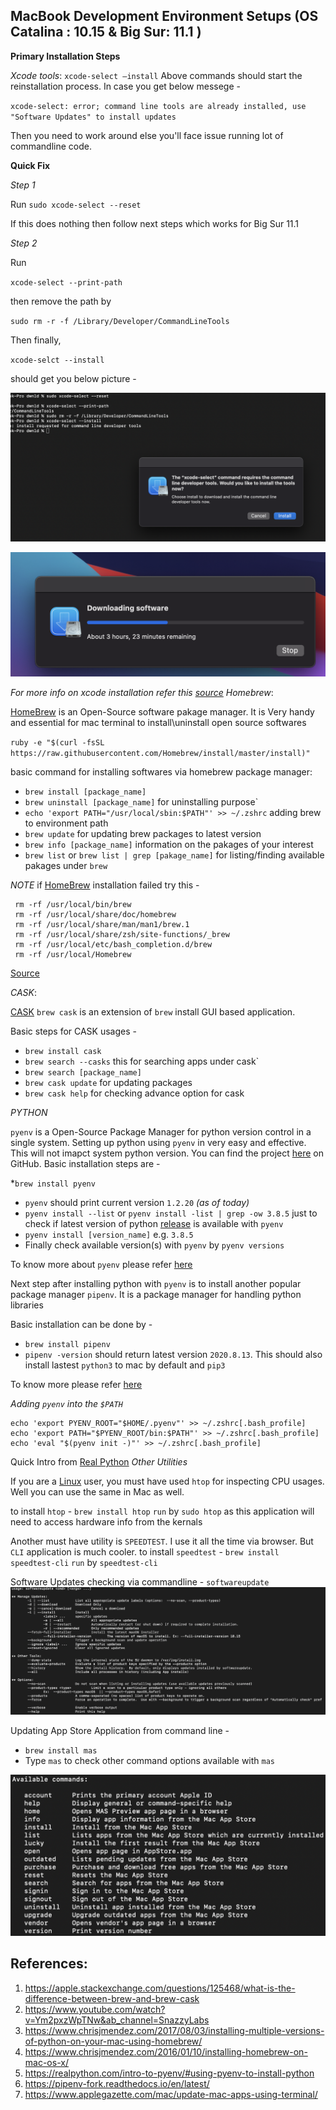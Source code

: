 ## MacBook Development Environment Setups (OS Catalina : 10.15 & Big Sur: 11.1 )
**Primary Installation Steps**

*Xcode tools*: 
`xcode-select —install`
Above commands should start the reinstallation process. In case you get below messege - 

`xcode-select: error; command line tools are already installed, use "Software Updates" to install updates` 

Then you need to work around else you'll face issue running lot of commandline code. 

**Quick Fix** 

_Step 1_ 

Run 
`sudo xcode-select --reset`

If this does nothing then follow next steps which works for Big Sur 11.1 

_Step 2_

Run 

`xcode-select --print-path`

then remove the path by 

`sudo rm -r -f /Library/Developer/CommandLineTools`

Then finally, 

`xcode-selct --install` 

should get you below picture - 

![xcode installation ](xcode-installation-popups.png)

![Downloading](installation%20progress.png)


_For more info on xcode installation refer this [source]()_
*Homebrew*: 

[HomeBrew](https://brew.sh/) is an Open-Source software pakage manager. It is Very handy and essential for mac terminal to install\uninstall open source softwares 

`ruby -e "$(curl -fsSL https://raw.githubusercontent.com/Homebrew/install/master/install)"`

basic command for installing softwares via homebrew package manager: 

* `brew install [package_name]`
* `brew uninstall [package_name]` for uninstalling purpose`
* `echo 'export PATH="/usr/local/sbin:$PATH"' >> ~/.zshrc` adding brew to environment path
* `brew update` for updating brew packages to latest version
* `brew info [package_name]` information on the pakages of your interest
* `brew list` or `brew list | grep [pakage_name]` for listing/finding available pakages under `brew`

_NOTE_ if [HomeBrew](https://brew.sh/) installation failed try this - 


```
 rm -rf /usr/local/bin/brew
 rm -rf /usr/local/share/doc/homebrew
 rm -rf /usr/local/share/man/man1/brew.1
 rm -rf /usr/local/share/zsh/site-functions/_brew
 rm -rf /usr/local/etc/bash_completion.d/brew
 rm -rf /usr/local/Homebrew
 ```
[Source](https://stackoverflow.com/questions/39836190/homebrew-install-failed-during-git-fetch-origin-masterrefs-remotes-origin-mas)

*CASK*:

[CASK](https://formulae.brew.sh/cask/) `brew cask` is an extension of `brew` install GUI based application. 

Basic steps for CASK usages - 
* `brew install cask`
* `brew search --casks` this for searching apps under cask`
* `brew search [package_name]`
* `brew cask update` for updating packages
* `brew cask help` for checking advance option for cask

*PYTHON*

`pyenv` is a Open-Source Package Manager for python version control in a single system. Setting up python using `pyenv` in very easy and effective. This will not imapct system python version. You can find the project [here](https://github.com/pyenv/pyenv) on GitHub.
Basic installation steps are - 

*`brew install pyenv` 
* `pyenv` should print current version `1.2.20` *(as of today)*
* `pyenv install --list` or `pyenv install -list | grep -ow 3.8.5` just to check if latest version of python [release](https://www.python.org/downloads/mac-osx/) is available with `pyenv`
* `pyenv install [version_name]` e.g. `3.8.5`
* Finally check available version(s) with `pyenv` by `pyenv versions`

To know more about `pyenv` please refer [here](https://realpython.com/intro-to-pyenv/#using-pyenv-to-install-python)

Next step after installing python with `pyenv` is to install another popular package manager `pipenv`. It is a package manager for handling python libraries 

Basic installation can be done by - 
* `brew install pipenv`
* `pipenv -version` should return latest version `2020.8.13`. This should also install lastest `python3` to mac by default and `pip3`

To know more please refer [here](https://pipenv-fork.readthedocs.io/en/latest/)

*Adding `pyenv` into the `$PATH`*

```
echo 'export PYENV_ROOT="$HOME/.pyenv"' >> ~/.zshrc[.bash_profile]
echo 'export PATH="$PYENV_ROOT/bin:$PATH"' >> ~/.zshrc[.bash_profile]
echo 'eval "$(pyenv init -)"' >> ~/.zshrc[.bash_profile]

```
Quick Intro from [Real Python](https://realpython.com/intro-to-pyenv/)
*Other Utilities*

If you are a [Linux](https://www.linux.org/) user, you must have used `htop` for inspecting CPU usages. Well you can use the same in Mac as well.

to install `htop` - `brew install htop`
`run` by `sudo htop` as this application will need to access hardware info from the kernals 


Another must have utility is `SPEEDTEST`. I use it all the time via browser. But `CLI` application is much cooler. 
to install `speedtest` - `brew install speedtest-cli`
`run` by `speedtest-cli`


Software Updates checking via commandline - 
`softwareupdate`
![Commandline Options for updating software](software_updates.png) 

Updating App Store Application from command line - 
- `brew install mas`
- Type `mas` to check other command options available with `mas`

![Command Options for `mas`](mas_options.png)



## References: 

1. https://apple.stackexchange.com/questions/125468/what-is-the-difference-between-brew-and-brew-cask
2. https://www.youtube.com/watch?v=Ym2pxzWpTNw&ab_channel=SnazzyLabs
3. https://www.chrisjmendez.com/2017/08/03/installing-multiple-versions-of-python-on-your-mac-using-homebrew/
4. https://www.chrisjmendez.com/2016/01/10/installing-homebrew-on-mac-os-x/
5. https://realpython.com/intro-to-pyenv/#using-pyenv-to-install-python
6. https://pipenv-fork.readthedocs.io/en/latest/
7. https://www.applegazette.com/mac/update-mac-apps-using-terminal/

